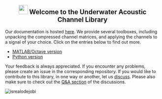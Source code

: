 <h2 align="center"><img src = "https://raw.githubusercontent.com/MartinHeinz/MartinHeinz/master/wave.gif" width = 30px> Welcome to the Underwater Acoustic Channel Library </h2>

Our documentation is hosted [here](https://uwa-channels.github.io). We provide several toolboxes, including unpacking the compressed channel matrices, and applying the channels to a signal of your choice. Click on the entries below to find out more.

  * [MATLAB/Octave version](https://github.com/uwa-channels/matlab)
  * [Python version](https://github.com/uwa-channels/python)

Your feedback is always appreciated. If you encounter any problems, please create an issue in the corresponding repository. If you would like to contribute to this library, in one way or another, let us [discuss](https://github.com/orgs/uwa-channels/discussions). Please also make sure to check out the [Q&A section](https://github.com/orgs/uwa-channels/discussions/categories/q-a) of the discussions.

<p align="left"> <img src="https://komarev.com/ghpvc/?username=uwa-channels&label=Profile%20views&color=0e75b6&style=flat" alt="isrealodejobi" /></p>
